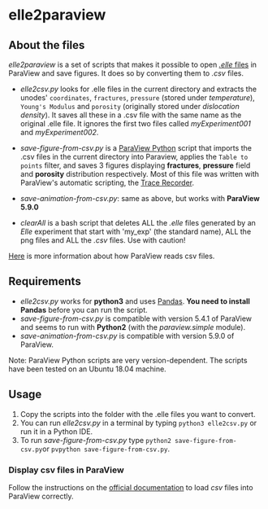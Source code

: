 # elle2paraview
## About the files

*elle2paraview* is a set of scripts that makes it possible to open [*.elle* files](http://elle.ws/) in ParaView and save figures. It does so by converting them to *.csv* files.

 
 * *elle2csv.py*  looks for .elle files in the current directory and extracts the unodes' `coordinates`, `fractures`, `pressure` (stored under *temperature*), `Young's Modulus` and `porosity` (originally stored under *dislocation density*). It saves all these in a .csv file with the same name as the original .elle file. It ignores the first two files called *myExperiment001* and *myExperiment002*.
 
 * *save-figure-from-csv.py*  is a [ParaView Python](https://kitware.github.io/paraview-docs/latest/python/) script that imports the .csv files in the current directory into Paraview, applies the `Table to points` filter, and saves 3 figures displaying **fractures**, **pressure** field and **porosity** distribution respectively. Most of this file was written with ParaView's automatic scripting, the [Trace Recorder](https://www.paraview.org/Wiki/ParaView_and_Python#Trace_Recorder).
 * *save-animation-from-csv.py*: same as above, but works with **ParaView 5.9.0**

* *clearAll* is a bash script that deletes ALL the *.elle* files generated by an *Elle* experiment that start with 'my_exp' (the standard name), ALL the png files and ALL the *.csv* files. Use with caution!

 [Here](https://www.paraview.org/Wiki/ParaView/Data_formats#CSV_.28Comma_Separated_Variable.29_files) is more information about how ParaView reads csv files.


## Requirements

* *elle2csv.py* works for **python3** and uses [Pandas](https://pandas.pydata.org/). **You need to install Pandas** before you can run the script.
* *save-figure-from-csv.py* is compatible with version 5.4.1 of ParaView and seems to run with **Python2** (with the *paraview.simple* module).
* *save-animation-from-csv.py* is compatible with version 5.9.0 of ParaView.

Note: ParaView Python scripts are very version-dependent. The scripts have been tested on an Ubuntu 18.04 machine.

## Usage

1. Copy the scripts into the folder with the .elle files you want to convert.
2. You can run *elle2csv.py* in a terminal by typing ```python3 elle2csv.py``` or run it in a Python IDE.
3. To run *save-figure-from-csv.py* type ```python2 save-figure-from-csv.py```or ```pvpython save-figure-from-csv.py```.

### Display csv files in ParaView

Follow the instructions on the [official documentation](https://www.paraview.org/Wiki/ParaView/Data_formats#CSV_.28Comma_Separated_Variable.29_files) to load *csv* files into ParaView correctly.

